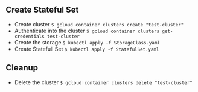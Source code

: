 ## Create Stateful Set
* Create cluster
`$ gcloud container clusters create "test-cluster"`
* Authenticate into the cluster
`$ gcloud container clusters get-credentials test-cluster`
* Create the storage
`$ kubectl apply -f StorageClass.yaml`
* Create Statefull Set
`$ kubectl apply -f StatefulSet.yaml`

## Cleanup
* Delete the cluster
`$ gcloud container clusters delete "test-cluster"`

